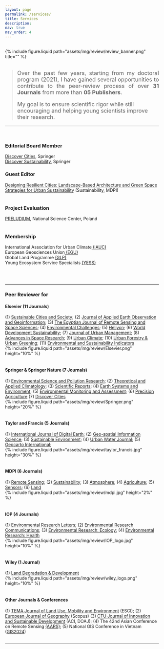 ```yaml
---
layout: page
permalink: /services/
title: Services
description: 
nav: true
nav_order: 4
---
```


<br>



<div class="row">
    <div class="col-sm mt-3 mt-md-0">
        {% include figure.liquid path="assets/img/review/review_banner.png" title="" %}
    </div>
</div>

<br>

> <p style="font-size: 18px; text-align: justify"> Over the past few years, starting from my doctoral program (2021), I have gained several opportunities to contribute to the peer-review process of over <b>31 Journals</b> from more than <b>05 Publishers</b>. </p>
> <p style="font-size: 18px; text-algin: justify"> My goal is to ensure scientific rigor while still encouraging and helping young scientists improve their research. </p>



<hr>
<br>


### **Editorial Board Member**

<a href="https://link.springer.com/journal/44327/editorial-board">Discover Cities</a>, Springer<br>
<a href="https://link.springer.com/journal/43621/editorial-board">Discover Sustainability</a>, Springer<br>

### **Guest Editor**
<a href="https://www.mdpi.com/journal/sustainability/special_issues/5F78LD3752">Designing Resilient Cities: Landscape-Based Architecture and Green Space Strategies for Urban Sustainability</a> (Sustainability, MDPI)<br>
<br>

### **Project Evaluation**

<a href="https://www.ncn.gov.pl/en/finansowanie-nauki/konkursy/typy/2">PRELUDIUM</a>, National Science Center, Poland 
<br>
<br>

### **Membership**

International Association for Urban Climate<a href="https://urban-climate.org/"> (IAUC)</a><br>
European Geosciences Union<a href="https://www.egu.eu//"> (EGU)</a><br>
Global Land Programme <a href="https://glp.earth/users/trong-can-nguyen"> (GLP) </a><br>
Young Ecosystem Service Specialists <a href="https://www.es-partnership.org/services/networking/young-es-specialists-yess/"> (YESS)</a>


<br>
<br>

<hr>

### **Peer Reviewer for**

<div class="row">
    <div class="col-sm-8 mt-3 mt-md-0">
    <h4>Elsevier (11 Journals)</h4>
        (1) <a href="https://www.sciencedirect.com/journal/sustainable-cities-and-society">Sustainable Cities and Society</a>; 
        (2) <a href="https://www.journals.elsevier.com/international-journal-of-applied-earth-observation-and-geoinformation">Journal of Applied Earth Observation and Geoinformation</a>; 
        (3) <a href="https://www.sciencedirect.com/journal/the-egyptian-journal-of-remote-sensing-and-space-science">The Egyptian Journal of Remote Sensing and Space Sciences</a>; 
        (4) <a href="https://www.journals.elsevier.com/environmental-challenges">Environmental Challenges</a>; 
        (5) <a href="https://www.cell.com/heliyon/home">Heliyon</a>; 
        (6) <a href="https://www.sciencedirect.com/journal/world-development-sustainability">World Development Sustainability</a>; 
        (7) <a href="https://www.sciencedirect.com/journal/journal-of-urban-management">Journal of Urban Management</a>; 
        (8) <a href="https://www.sciencedirect.com/journal/advances-in-space-research">Advances in Space Research</a>; 
        (9) <a href="https://www.sciencedirect.com/journal/urban-climate">Urban Climate</a>; 
        (10) <a href="https://www.sciencedirect.com/journal/urban-forestry-and-urban-greening">Urban Forestry & Urban Greening</a>; 
        (11) <a href="https://www.sciencedirect.com/journal/environmental-and-sustainability-indicators">Environmental and Sustainability Indicators</a>        
    </div>
    <div class="col-sm-4 mt-3 mt-md-0">    
        {% include figure.liquid path="assets/img/review/Elsevier.png" height="10%" %}
    </div>
</div>

<br>

<div class="row">
    <div class="col-sm-8 mt-3 mt-md-0">
        <h4>Springer & Springer Nature (7 Journals)</h4>
        (1) <a href="https://www.springer.com/journal/11356">Environmental Science and Pollution Research</a>; 
        (2) <a href="https://link.springer.com/journal/704">Theoretical and Applied Climatology</a>; 
        (3) <a href="https://www.nature.com/srep/">Scientific Reports</a>; 
        (4) <a href="https://link.springer.com/journal/41748">Earth Systems and Environment</a>; 
        (5) <a href="https://link.springer.com/journal/10661">Environmental Monitoring and Assessment</a>; 
        (6) <a href="https://link.springer.com/journal/11119">Precision Agriculture</a> 
        (7) <a href="https://link.springer.com/journal/44327">Discover Cities</a>      
    </div>
    <div class="col-sm-4 mt-3 mt-md-0">    
        {% include figure.liquid path="assets/img/review/Springer.png" height="20%" %}
    </div>
</div>

<br>

<div class="row">
    <div class="col-sm-8 mt-3 mt-md-0">
       <h4>Taylor and Francis (5 Journals)</h4>
        (1) <a href="https://www.tandfonline.com/journals/tjde20">International Journal of Digital Earth</a>; 
        (2) <a href="https://www.tandfonline.com/toc/tgsi20">Geo-spatial Information Science</a>;
        (3) <a href="https://www.tandfonline.com/journals/oaes21">Sustainable Environment</a>;
        (4) <a href="https://www.tandfonline.com/journals/nurw20">Urban Water Journal</a>;
        (5) <a href="https://www.tandfonline.com/journals/tgei20">Geocarto International</a>;
    </div>
    <div class="col-sm-4 mt-3 mt-md-0">    
        {% include figure.liquid path="assets/img/review/taylor_francis.jpg" height="30%" %}
    </div>
</div>

<br>

<div class="row">
    <div class="col-sm-8 mt-3 mt-md-0">
       <h4>MDPI (6 Journals)</h4>
        (1) <a href="https://www.mdpi.com/journal/remotesensing">Remote Sensing</a>; 
        (2) <a href="https://www.mdpi.com/journal/sustainability">Sustainability</a>; 
        (3) <a href="https://www.mdpi.com/journal/atmosphere">Atmosphere</a>; 
        (4) <a href="https://www.mdpi.com/journal/agriculture">Agriculture</a>; 
        (5) <a href="https://www.mdpi.com/journal/sensors">Sensors</a>;
        (6) <a href="https://www.mdpi.com/journal/land">Land</a>
    </div>
    <div class="col-sm-4 mt-3 mt-md-0">    
        {% include figure.liquid path="assets/img/review/mdpi.jpg" height="2%" %}
    </div>
</div>

<br>

<div class="row">
    <div class="col-sm-8 mt-3 mt-md-0">
       <h4>IOP (4 Journals)</h4>
        (1) <a href="https://iopscience.iop.org/journal/1748-9326">Environmental Research Letters</a>; 
        (2) <a href="https://iopscience.iop.org/journal/2515-7620">Environmental Research Communications</a>; 
        (3) <a href="https://iopscience.iop.org/journal/2752-664X">Environmental Research: Ecology</a>;  
        (4) <a href="https://iopscience.iop.org/journal/2752-5309">Environmental Research: Health</a> 
    </div>
    <div class="col-sm-4 mt-3 mt-md-0">    
        {% include figure.liquid path="assets/img/review/IOP_logo.jpg" height="10%" %}
    </div>
</div>

<br>

<div class="row">
    <div class="col-sm-8 mt-3 mt-md-0">
       <h4>Wiley (1 Journal)</h4>
        (1) <a href="https://onlinelibrary.wiley.com/journal/1099145X">Land Degradation & Development</a>
    </div>
    <div class="col-sm-4 mt-3 mt-md-0">    
        {% include figure.liquid path="assets/img/review/wiley_logo.png" height="10%" %}
    </div>
</div>

<br>

<div class="row">
    <div class="col-sm-8 mt-3 mt-md-0">
       <h4>Other Journals & Conferences</h4>
        (1) <a href="http://www.serena.unina.it/index.php/tema/">TEMA Journal of Land Use, Mobility and Environment</a> (ESCI); 
        (2) <a href="https://www.eurogeojournal.eu/index.php/egj/index">European Journal of Geography</a> (Scopus)
        (3) <a href="https://ctujs.ctu.edu.vn/index.php/ctujs/index">CTU Journal of Innovation and Sustainable Development</a> (ACI, DOAJ); 
        (4) The 42nd Asian Conference on Remote Sensing <a href="https://a-a-r-s.org/">(AARS)</a>; 
        (5) National GIS Conference in Vietnam (<a href="https://gis2024.ctu.edu.vn/">GIS2024</a>)
    </div>
    <div class="col-sm-4 mt-3 mt-md-0">    
    </div>
</div>


<br>

<hr>

